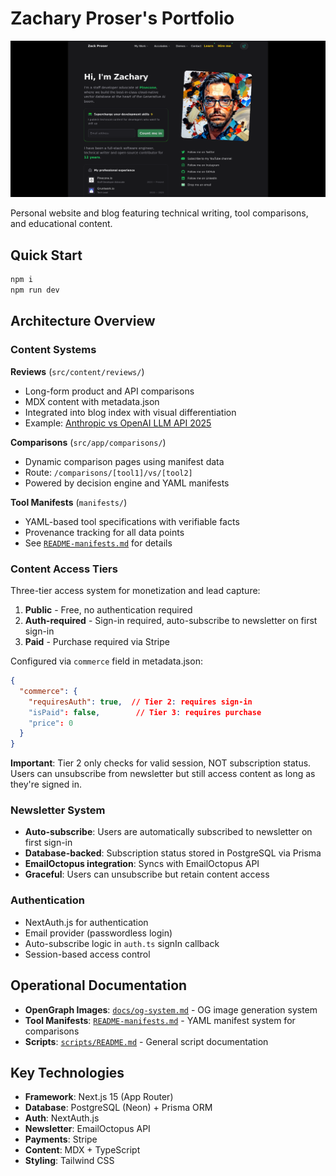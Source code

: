 # Zachary Proser's Portfolio

![Zack Proser's portfolio](./public/zackproser-com-screenshot.png)

Personal website and blog featuring technical writing, tool comparisons, and educational content.

## Quick Start

```bash
npm i
npm run dev
```

## Architecture Overview

### Content Systems

**Reviews** (`src/content/reviews/`)
- Long-form product and API comparisons
- MDX content with metadata.json
- Integrated into blog index with visual differentiation
- Example: [Anthropic vs OpenAI LLM API 2025](/src/content/reviews/anthropic-vs-openai-llm-api-2025/)

**Comparisons** (`src/app/comparisons/`)
- Dynamic comparison pages using manifest data
- Route: `/comparisons/[tool1]/vs/[tool2]`
- Powered by decision engine and YAML manifests

**Tool Manifests** (`manifests/`)
- YAML-based tool specifications with verifiable facts
- Provenance tracking for all data points
- See [`README-manifests.md`](./README-manifests.md) for details

### Content Access Tiers

Three-tier access system for monetization and lead capture:

1. **Public** - Free, no authentication required
2. **Auth-required** - Sign-in required, auto-subscribe to newsletter on first sign-in
3. **Paid** - Purchase required via Stripe

Configured via `commerce` field in metadata.json:
```json
{
  "commerce": {
    "requiresAuth": true,  // Tier 2: requires sign-in
    "isPaid": false,        // Tier 3: requires purchase
    "price": 0
  }
}
```

**Important**: Tier 2 only checks for valid session, NOT subscription status. Users can unsubscribe from newsletter but still access content as long as they're signed in.

### Newsletter System

- **Auto-subscribe**: Users are automatically subscribed to newsletter on first sign-in
- **Database-backed**: Subscription status stored in PostgreSQL via Prisma
- **EmailOctopus integration**: Syncs with EmailOctopus API
- **Graceful**: Users can unsubscribe but retain content access

### Authentication

- NextAuth.js for authentication
- Email provider (passwordless login)
- Auto-subscribe logic in `auth.ts` signIn callback
- Session-based access control

## Operational Documentation

- **OpenGraph Images**: [`docs/og-system.md`](./docs/og-system.md) - OG image generation system
- **Tool Manifests**: [`README-manifests.md`](./README-manifests.md) - YAML manifest system for comparisons
- **Scripts**: [`scripts/README.md`](./scripts/README.md) - General script documentation

## Key Technologies

- **Framework**: Next.js 15 (App Router)
- **Database**: PostgreSQL (Neon) + Prisma ORM
- **Auth**: NextAuth.js
- **Newsletter**: EmailOctopus API
- **Payments**: Stripe
- **Content**: MDX + TypeScript
- **Styling**: Tailwind CSS
